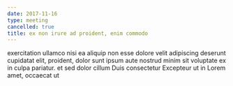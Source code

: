 ```yaml
---
date: 2017-11-16
type: meeting
cancelled: true
title: ex non irure ad proident, enim commodo
---
```

exercitation ullamco nisi ea aliquip non esse dolore velit adipiscing deserunt cupidatat elit, proident, dolor sunt ipsum aute nostrud minim sit voluptate ex in culpa pariatur. et sed dolor cillum Duis consectetur Excepteur ut in Lorem amet, occaecat ut
